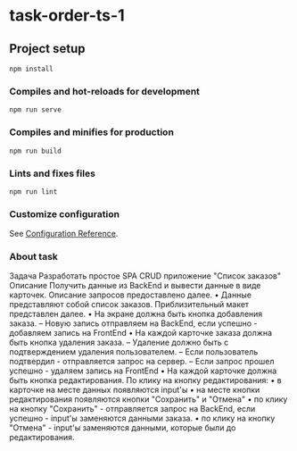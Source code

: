 # task-order-ts-1

## Project setup

```
npm install
```

### Compiles and hot-reloads for development

```
npm run serve
```

### Compiles and minifies for production

```
npm run build
```

### Lints and fixes files

```
npm run lint
```

### Customize configuration

See [Configuration Reference](https://cli.vuejs.org/config/).

### About task

Задача
Разработать простое SPA CRUD приложение "Список заказов"
Описание
Получить данные из BackEnd и вывести данные в виде карточек. Описание запросов предоставлено далее.
• Данные представляют собой список заказов. Приблизительный макет представлен далее. • На экране должна быть кнопка добавления заказа.
– Новую запись отправляем на BackEnd, если успешно - добавляем запись на FrontEnd • На каждой карточке заказа должна быть кнопка удаления заказа.
– Удаление должно быть с подтверждением удаления пользователем. – Если пользователь подтвердил - отправляется запрос на сервер.
– Если запрос прошел успешно - удаляем запись на FrontEnd
• На каждой карточке должна быть кнопка редактирования.
По клику на кнопку редактирования:
• в карточке на месте данных появляются input'ы
• на месте кнопки редактирования появляются кнопки "Сохранить" и "Отмена"
• по клику на кнопку "Сохранить" - отправляется запрос на BackEnd, если успешно - input'ы заменяются данными заказа.
• по клику на кнопку "Отмена" - input'ы заменяются данными, которые были до редактирования.
